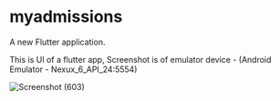# myadmissions

A new Flutter application.

This is UI of a flutter app,
Screenshot is of emulator device - (Android Emulator - Nexux_6_API_24:5554)

![Screenshot (603)](https://user-images.githubusercontent.com/80529211/130919936-7af2f0cc-2a8e-4afe-aa8b-851173028fd9.png)
